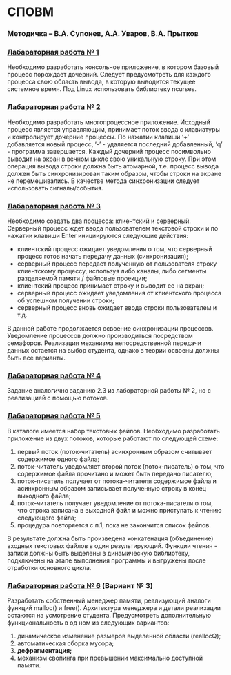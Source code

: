 # СПОВМ
### Методичка – В.А. Супонев, А.А. Уваров, В.А. Прытков
### [Лабараторная работа № 1](https://github.com/andrejHurynovic/bsuirLabs/tree/main/term4/СПОВМ/Labworks/Labwork%201.%20Process)
Необходимо разработать консольное приложение, в котором базовый процесс порождает дочерний. Следует предусмотреть для каждого процесса свою область вывода, в которую выводится текущее системное время. Под Linux использовать библиотеку ncurses.
### [Лабараторная работа № 2](https://github.com/andrejHurynovic/bsuirLabs/tree/main/term4/СПОВМ/Labworks/Labwork%202.%20Synchronization)
Необходимо разработать многопроцессное приложение. Исходный процесс является управляющим, принимает поток ввода с клавиатуры и контролирует дочерние процессы. По нажатии клавиши ‘+’ добавляется новый процесс, ‘-’ - удаляется последний добавленный, ‘q’ - программа завершается. Каждый дочерний процесс посимвольно выводит на экран в вечном цикле свою уникальную строку. При этом операция вывода строки должна быть атомарной, т.е. процесс вывода должен быть синхронизирован таким образом, чтобы строки на экране не перемешивались. В качестве метода синхронизации следует использовать сигналы/события.
### [Лабараторная работа № 3](https://github.com/andrejHurynovic/bsuirLabs/tree/main/term4/СПОВМ/Labworks/Labwork%203.%20Process%20interaction)
Необходимо создать два процесса: клиентский и серверный. Серверный процесс ждет ввода пользователем текстовой строки и по нажатии клавиши Enter инициируются следующие действия:
- клиентский процесс ожидает уведомления о том, что серверный процесс готов начать передачу данных (синхронизация);
- серверный процесс передает полученную от пользователя строку клиентскому процессу, используя либо каналы, либо сегменты разделяемой памяти / файловые проекции;
- клиентский процесс принимает строку и выводит ее на экран;
- серверный процесс ожидает уведомления от клиентского процесса об успешном получении строки;
- серверный процесс вновь ожидает ввода строки пользователем и т.д.

В данной работе продолжается освоение синхронизации процессов. Уведомление процессов должно производиться посредством семафоров. Реализация механизма непосредственной передачи данных остается на выбор студента, однако в теории освоены должны быть все варианты.
### [Лабараторная работа № 4](https://github.com/andrejHurynovic/bsuirLabs/tree/main/term4/СПОВМ/Labworks/Labwork%204.%20Threads)
Задание аналогично заданию 2.3 из лабораторной работы № 2, но с реализацией с помощью потоков.
### [Лабараторная работа № 5](https://github.com/andrejHurynovic/bsuirLabs/tree/main/term4/СПОВМ/Labworks/Labwork%205.%20Libraries)
В каталоге имеется набор текстовых файлов. Необходимо разработать приложение из двух потоков, которые работают по следующей схеме:
1) первый поток (поток-читатель) асинхронным образом считывает содержимое одного файла;
2) поток-читатель уведомляет второй поток (поток-писатель) о том, что содержимое файла прочитано и может быть передано писателю;
3) поток-писатель получает от потока-читателя содержимое файла и асинхронным образом записывает полученную строку в конец выходного файла;
4) поток-читатель получает уведомление от потока-писателя о том, что строка записана в выходной файл и можно приступать к чтению следующего файла;
5) процедура повторяется с п.1, пока не закончится список файлов.

В результате должна быть произведена конкатенация (объединение) входных текстовых файлов в один результирующий.
Функции чтения - записи должны быть выделены в динамическую библиотеку, подключены на этапе выполнения программы и выгружены после отработки основного цикла.
### [Лабараторная работа № 6](https://github.com/andrejHurynovic/bsuirLabs/tree/main/term4/СПОВМ/Labworks/Labwork%206.%20Memory%20manager) (Вариант № 3)
Разработать собственный менеджер памяти, реализующий аналоги функций mallос() и free(). Архитектура менеджера и детали реализации остаются на усмотрение студента. Предусмотреть дополнительную функциональность в од­ ном из следующих вариантов:
1) динамическое изменение размеров выделенной области (reallocQ);
2) автоматическая сборка мусора; 
3) **дефрагментация;**
4) механизм свопинга при превышении максимально доступной памяти.
